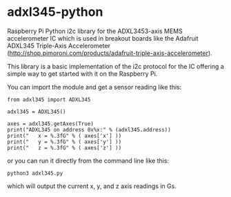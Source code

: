adxl345-python
==============

Raspberry Pi Python i2c library for the ADXL3453-axis MEMS accelerometer IC which is used in breakout boards like the Adafruit ADXL345 Triple-Axis Accelerometer (http://shop.pimoroni.com/products/adafruit-triple-axis-accelerometer).

This library is a basic implementation of the i2c protocol for the IC offering a simple way to get started with it on the Raspberry Pi.

You can import the module and get a sensor reading like this:

    from adxl345 import ADXL345

    adxl345 = ADXL345()

    axes = adxl345.getAxes(True)
    print("ADXL345 on address 0x%x:" % (adxl345.address))
    print("   x = %.3fG" % ( axes['x'] ))
    print("   y = %.3fG" % ( axes['y'] ))
    print("   z = %.3fG" % ( axes['z'] ))

or you can run it directly from the command line like this:

    python3 adxl345.py
    
which will output the current x, y, and z axis readings in Gs.
